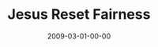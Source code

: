 ---
layout: message
category: message
series: "Reset"
title: "Jesus Reset Fairness"
date: 2009-03-01-00-00
message_id: 550
sc-permalink-url: "http://soundcloud.com/crdschurch/jesus-reset-fairness"
audio: "http://s3.amazonaws.com/crossroads-media/messages/audio/Reset2.mp3"
audio-duration: "37:30"
description: "Jesus reset our understanding of fairness. Watch as Brian Tome explains why that's a good thing."
video: "http://s3.amazonaws.com/crossroads-media/messages/video/Reset2.mp4"
video-duration: "37:30"
yt-embed-url: "//www.youtube.com/embed/0Kzzoz9ay9k"
video-image: "http://s3.amazonaws.com/crossroads-media/images/Reset2-still.jpg"
program: "http://s3.amazonaws.com/crossroads-media/documents/020328_01Program.pdf"
tag: 
 - fairness
 - jesus
 - reset
 - prodigal-son
 - brother
 - siblings
 - family
 - tome
 - grace
explicit: false
---